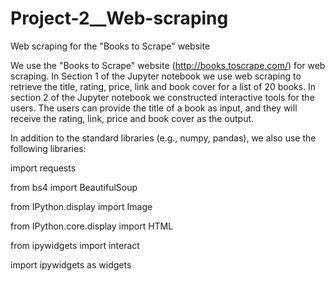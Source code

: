 # Project-2__Web-scraping
Web scraping for the "Books to Scrape" website

We use the "Books to Scrape" website (http://books.toscrape.com/) for web scraping. In Section 1 of the Jupyter notebook we use web scraping to retrieve the title, rating, price, link and book cover for a list of 20 books. In section 2 of the Jupyter notebook we constructed interactive tools for the users. The users can provide the title of a book as input, and they will receive the rating, link, price and book cover as the output. 

In addition to the standard libraries (e.g., numpy, pandas), we also use the following libraries: 

import requests

from bs4 import BeautifulSoup

from IPython.display import Image

from IPython.core.display import HTML 

from ipywidgets import interact

import ipywidgets as widgets
